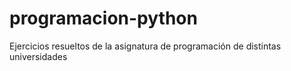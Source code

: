 # programacion-python
Ejercicios resueltos de la asignatura de programación de distintas universidades 
